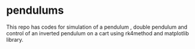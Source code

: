 # pendulums

This repo has codes for simulation of a pendulum , double pendulum and control of an inverted pendulum on a cart using rk4method and matplotlib library.
